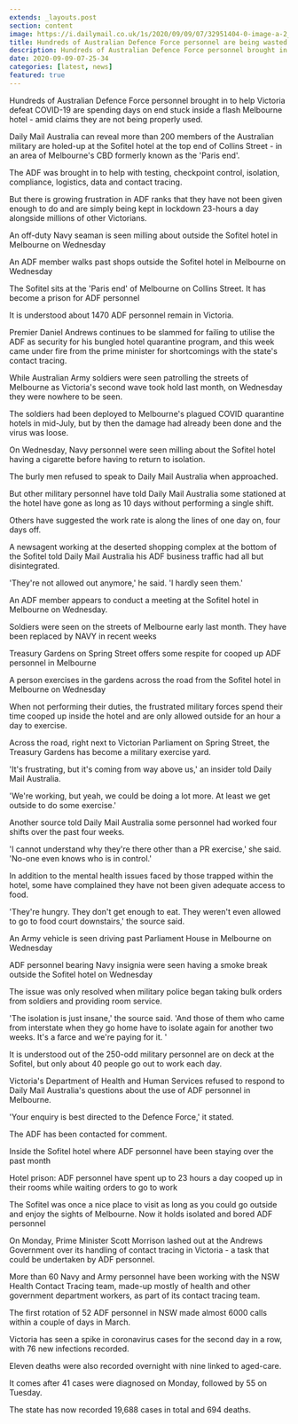 ```yaml
---
extends: _layouts.post
section: content
image: https://i.dailymail.co.uk/1s/2020/09/09/07/32951404-0-image-a-2_1599631940576.jpg 
title: Hundreds of Australian Defence Force personnel are being wasted in Melbourne 
description: Hundreds of Australian Defence Force personnel brought in to help Victoria defeat COVID-19 are wasting away inside a flash Melbourne hotel amid claims they are being given little to do.  
date: 2020-09-09-07-25-34 
categories: [latest, news] 
featured: true 
--- 
```

Hundreds of Australian Defence Force personnel brought in to help Victoria defeat COVID-19 are spending days on end stuck inside a flash Melbourne hotel - amid claims they are not being properly used. 

Daily Mail Australia can reveal more than 200 members of the Australian military are holed-up at the Sofitel hotel at the top end of Collins Street - in an area of Melbourne's CBD formerly known as the 'Paris end'. 

The ADF was brought in to help with testing, checkpoint control, isolation, compliance, logistics, data and contact tracing.

But there is growing frustration in ADF ranks that they have not been given enough to do and are simply being kept in lockdown 23-hours a day alongside millions of other Victorians. 

An off-duty Navy seaman is seen milling about outside the Sofitel hotel in Melbourne on Wednesday

An ADF member walks past shops outside the Sofitel hotel in Melbourne on Wednesday 

The Sofitel sits at the 'Paris end' of Melbourne on Collins Street. It has become a prison for ADF personnel 

It is understood about 1470 ADF personnel remain in Victoria.

 Premier Daniel Andrews continues to be slammed for failing to utilise the ADF as security for his bungled hotel quarantine program, and this week came under fire from the prime minister for shortcomings with the state's contact tracing. 

While Australian Army soldiers were seen patrolling the streets of Melbourne as Victoria's second wave took hold last month, on Wednesday they were nowhere to be seen. 

The soldiers had been deployed to Melbourne's plagued COVID quarantine hotels in mid-July, but by then the damage had already been done and the virus was loose.  

On Wednesday, Navy personnel were seen milling about the Sofitel hotel having a cigarette before having to return to isolation. 

The burly men refused to speak to Daily Mail Australia when approached.  

But other military personnel have told Daily Mail Australia some stationed at the hotel have gone as long as 10 days without performing a single shift. 

Others have suggested the work rate is along the lines of one day on, four days off. 

A newsagent working at the deserted shopping complex at the bottom of the Sofitel told Daily Mail Australia his ADF business traffic had all but disintegrated. 

'They're not allowed out anymore,' he said. 'I hardly seen them.'

An ADF member appears to conduct a meeting at the Sofitel hotel in Melbourne on Wednesday. 

Soldiers were seen on the streets of Melbourne early last month. They have been replaced by NAVY in recent weeks

Treasury Gardens on Spring Street offers some respite for cooped up ADF personnel in Melbourne

A person exercises in the gardens across the road from the Sofitel hotel in Melbourne on Wednesday 

When not performing their duties, the frustrated military forces spend their time cooped up inside the hotel and are only allowed outside for an hour a day to exercise. 

Across the road, right next to Victorian Parliament on Spring Street, the Treasury Gardens has become a military exercise yard. 

'It's frustrating, but it's coming from way above us,' an insider told Daily Mail Australia. 

'We're working, but yeah, we could be doing a lot more. At least we get outside to do some exercise.'

Another source told Daily Mail Australia some personnel had worked four shifts over the past four weeks. 

'I cannot understand why they're there other than a PR exercise,' she said. 'No-one even knows who is in control.'

In addition to the mental health issues faced by those trapped within the hotel, some have complained they have not been given adequate access to food. 

'They're hungry. They don't get enough to eat. They weren't even allowed to go to food court downstairs,' the source said.

An Army vehicle is seen driving past Parliament House in Melbourne on Wednesday

ADF personnel bearing Navy insignia were seen having a smoke break outside the Sofitel hotel on Wednesday 

The issue was only resolved when military police began taking bulk orders from soldiers and providing room service. 

'The isolation is just insane,' the source said. 'And those of them who came from interstate when they go home have to isolate again for another two weeks. It's a farce and we're paying for it. '

It is understood out of the 250-odd military personnel are on deck at the Sofitel, but only about 40 people go out to work each day.  

Victoria's Department of Health and Human Services refused to respond to Daily Mail Australia's questions about the use of ADF personnel in Melbourne.  

'Your enquiry is best directed to the Defence Force,' it stated. 

The ADF has been contacted for comment. 

Inside the Sofitel hotel where ADF personnel have been staying over the past month 

Hotel prison: ADF personnel have spent up to 23 hours a day cooped up in their rooms while waiting orders to go to work

The Sofitel was once a nice place to visit as long as you could go outside and enjoy the sights of Melbourne. Now it holds isolated and bored ADF personnel

On Monday, Prime Minister Scott Morrison lashed out at the Andrews Government over its handling of contact tracing in Victoria - a task that could be undertaken by ADF personnel. 

More than 60 Navy and Army personnel have been working with the NSW Health Contact Tracing team, made-up mostly of health and other government department workers, as part of its contact tracing team.

The first rotation of 52 ADF personnel in NSW made almost 6000 calls within a couple of days in March.  

Victoria has seen a spike in coronavirus cases for the second day in a row, with 76 new infections recorded.

Eleven deaths were also recorded overnight with nine linked to aged-care.

It comes after 41 cases were diagnosed on Monday, followed by 55 on Tuesday.

The state has now recorded 19,688 cases in total and 694 deaths.

